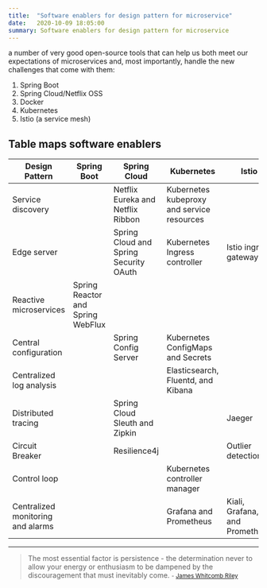 ```yaml
---
title:  "Software enablers for design pattern for microservice"
date:   2020-10-09 18:05:00
summary: Software enablers for design pattern for microservice
---
```


a number of very good open-source tools that can help us both meet our expectations of microservices and, most importantly, handle the new challenges that come with them:

1. Spring Boot
2. Spring Cloud/Netflix OSS
3. Docker
4. Kubernetes
5. Istio (a service mesh)

## Table maps software enablers

| Design Pattern | Spring Boot | Spring Cloud | Kubernetes | Istio |
| ---------------|-------------|--------------|------------|-------|
| Service discovery |  | Netflix Eureka and Netflix Ribbon | Kubernetes kubeproxy and service resources |  | 
| Edge server |  | Spring Cloud and Spring Security OAuth | Kubernetes Ingress controller | Istio ingress gateway |
| Reactive microservices | Spring Reactor and Spring WebFlux |  |  |  |
| Central configuration |  | Spring Config Server | Kubernetes ConfigMaps and Secrets |  |
| Centralized log analysis |  |  | Elasticsearch, Fluentd, and Kibana |  |
| Distributed tracing |  | Spring Cloud Sleuth and Zipkin |  | Jaeger |
| Circuit Breaker |  | Resilience4j |  | Outlier detection |
| Control loop |  |  | Kubernetes controller manager |  |
| Centralized monitoring and alarms |  |  | Grafana and Prometheus | Kiali, Grafana, and Prometheus |

---
> The most essential factor is persistence - the determination never to allow your energy or enthusiasm to be dampened by the discouragement that must inevitably come.
> <small>- [James Whitcomb Riley](https://www.brainyquote.com/quotes/james_whitcomb_riley_121928)</small>